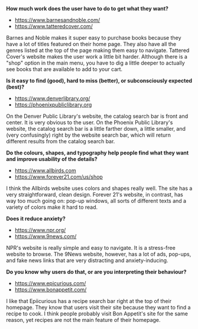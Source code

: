**How much work does the user have to do to get what they want?**
- https://www.barnesandnoble.com/
- https://www.tatteredcover.com/

Barnes and Noble makes it super easy to purchase books because they have a lot of titles featured on their home page. They also have all the genres listed at the top of the page making them easy to navigate. Tattered Cover's website makes the user work a little bit harder. Although there is a "shop" option in the main menu, you have to dig a little deeper to actually see books that are available to add to your cart.

**Is it easy to find (good), hard to miss (better), or subconsciously expected (best)?**
- https://www.denverlibrary.org/
- https://phoenixpubliclibrary.org

On the Denver Public Library's website, the catalog search bar is front and center. It is very obvious to the user. On the Phoenix Public Library's website, the catalog search bar is a little farther down, a little smaller, and (very confusingly) right by the website search bar, which will return different results from the catalog search bar.

**Do the colours, shapes, and typography help people find what they want and improve usability of the details?**
- https://www.allbirds.com
- https://www.forever21.com/us/shop

I think the Allbirds website uses colors and shapes really well. The site has a very straightforward, clean design. Forever 21's website, in contrast, has way too much going on: pop-up windows, all sorts of different texts and a variety of colors make it hard to read.


**Does it reduce anxiety?**
- https://www.npr.org/
- https://www.9news.com/

NPR's website is really simple and easy to navigate. It is a stress-free website to browse. The 9News website, however, has a lot of ads, pop-ups, and fake news links that are very distracting and anxiety-inducing.


**Do you know why users do that, or are you interpreting their behaviour?**
- https://www.epicurious.com/
- https://www.bonappetit.com/

I like that Epiicurious has a recipe search bar right at the top of their homepage. They know that users visit their site because they want to find a recipe to cook. I think people probably visit Bon Appetit's site for the same reason, yet recipes are not the main feature of their homepage.
